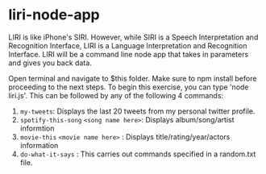 # liri-node-app
LIRI is like iPhone's SIRI. However, while SIRI is a Speech Interpretation and Recognition Interface, LIRI is a Language Interpretation and Recognition Interface. LIRI will be a command line node app that takes in parameters and gives you back data.

Open terminal and navigate to $this folder. Make sure to npm install before proceeding to the next steps. To begin this exercise, you can type 'node liri.js'. This can be followed by any of the following 4 commands: 

1. `my-tweets`: Displays the last 20 tweets from my personal twitter profile. 
2. `spotify-this-song` `<song name here>`: Displays album/song/artist informtion
3. `movie-this` `<movie name here>` : Displays title/rating/year/actors information
4. `do-what-it-says` : This carries out commands specified in a random.txt file. 
